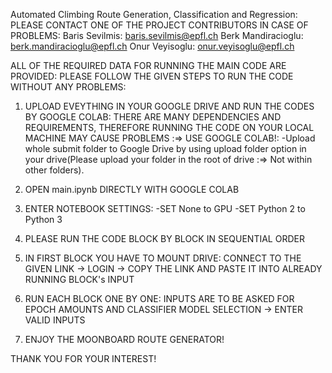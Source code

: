 Automated Climbing Route Generation, Classification and Regression:
PLEASE CONTACT ONE OF THE PROJECT CONTRIBUTORS IN CASE OF PROBLEMS: Baris Sevilmis: baris.sevilmis@epfl.ch
       	       	      	  	  	       	       	  	    Berk Mandiracioglu: berk.mandiracioglu@epfl.ch
								    Onur Veyisoglu: onur.veyisoglu@epfl.ch

ALL OF THE REQUIRED DATA FOR RUNNING THE MAIN CODE ARE PROVIDED: PLEASE FOLLOW THE GIVEN STEPS TO RUN THE CODE WITHOUT ANY PROBLEMS:

1) UPLOAD EVEYTHING IN YOUR GOOGLE DRIVE AND RUN THE CODES BY GOOGLE COLAB: THERE ARE MANY DEPENDENCIES AND REQUIREMENTS, THEREFORE RUNNING THE CODE ON YOUR LOCAL MACHINE MAY CAUSE PROBLEMS :=> USE GOOGLE COLAB!: -Upload whole submit folder to Google Drive by using upload folder option in your drive(Please upload your folder in the root of drive :=> Not within other folders).

2) OPEN main.ipynb DIRECTLY WITH GOOGLE COLAB

3) ENTER NOTEBOOK SETTINGS: -SET None to GPU
   	                    -SET Python 2 to Python 3

4) PLEASE RUN THE CODE BLOCK BY BLOCK IN SEQUENTIAL ORDER

5) IN FIRST BLOCK YOU HAVE TO MOUNT DRIVE: CONNECT TO THE GIVEN LINK -> LOGIN -> COPY THE LINK AND PASTE IT INTO ALREADY RUNNING BLOCK's INPUT

6) RUN EACH BLOCK ONE BY ONE: INPUTS ARE TO BE ASKED FOR EPOCH AMOUNTS AND CLASSIFIER MODEL SELECTION -> ENTER VALID INPUTS

7) ENJOY THE MOONBOARD ROUTE GENERATOR!

THANK YOU FOR YOUR INTEREST!
